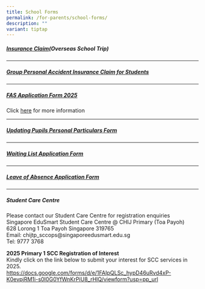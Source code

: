 ```yaml
---
title: School Forms
permalink: /for-parents/school-forms/
description: ""
variant: tiptap
---
```

<h5><strong><a href="https://onlinetravelclaim.income.com.sg/travel-claim-web/travel" rel="noopener noreferrer nofollow" target="_blank">Insurance Claim</a>(Overseas School Trip)</strong></h5>
<hr>
<h5><strong><a href="https://studentgpa.incomegroupins.com.sg/#/dashboard" rel="noopener noreferrer nofollow" target="_blank">Group Personal Accident Insurance Claim for Students</a></strong></h5>
<hr>
<h5><strong><a href="https://go.gov.sg/moe-efas" rel="noopener nofollow" target="_blank">FAS Application Form 2025</a></strong></h5>
<p>Click <a href="https://www.moe.gov.sg/financial-matters/financial-assistance." rel="noopener noreferrer nofollow" target="_blank">here</a> for
more information</p>
<hr>
<h5><strong><a href="/files/Updating_Pupils_Personal_Particulars_Form.pdf" rel="noopener noreferrer nofollow" target="_blank">Updating Pupils Personal Particulars Form</a></strong></h5>
<hr>
<h5><strong><a href="go.gov.sg/waitlist-application" rel="noopener noreferrer nofollow" target="_blank">Waiting List Application Form</a></strong></h5>
<hr>
<h5><strong><a href="go.gov.sg/leave-of-absence-application" rel="noopener noreferrer nofollow" target="_blank">Leave of Absence Application Form</a></strong></h5>
<hr>
<h5><strong>Student Care Centre</strong></h5>
<p>Please contact our Student Care Centre for registration enquiries
<br>Singapore EduSmart Student Care Centre @ CHIJ Primary (Toa Payoh)
<br>628 Lorong 1 Toa Payoh Singapore 319765
<br>Email: chijtp_sccops@singaporeedusmart.edu.sg
<br>Tel: 9777 3768</p>
<p><strong>2025 Primary 1 SCC Registration of Interest</strong>
<br>Kindly click on the link below to submit your interest for SCC services
in 2025.
<br><a href="https://docs.google.com/forms/d/e/1FAIpQLSc_hypD46uRvd4xP-K0evpjRM1i-s0I0G0YfWnKrPiU8_rHlQ/viewform?usp=pp_url" rel="noopener noreferrer nofollow" target="_blank">https://docs.google.com/forms/d/e/1FAIpQLSc_hypD46uRvd4xP-K0evpjRM1i-s0I0G0YfWnKrPiU8_rHlQ/viewform?usp=pp_url</a>
</p>
<p></p>